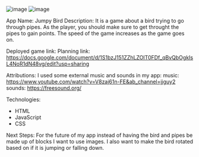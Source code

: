 ![image](https://github.com/user-attachments/assets/52efb47b-8d63-47dd-936b-f93ee2972944)
![image](https://github.com/user-attachments/assets/df77cd33-d33f-4517-9101-dca7adb59b70)

App Name: Jumpy Bird
Description: It is a game about a bird trying to go through pipes. As the player, you should make sure to get throught the pipes to gain points. The speed of the game increases as the game goes on.

Deployed game link:
Planning link: https://docs.google.com/document/d/1S1bzJ151ZZhLZOIT0FDf_qBvQbOgkIsL4NoR1dN48vg/edit?usp=sharing

Attributions: 
I used some external music and sounds in my app:
  music: https://www.youtube.com/watch?v=V8zaj61n-FE&ab_channel=jjguy2
  sounds: https://freesound.org/

Technologies: 
  - HTML
  - JavaScript
  - CSS

Next Steps:
  For the future of my app instead of having the bird and pipes be made up of blocks I want to use images. I also want to make the bird rotated based on if it is jumping or falling down.
